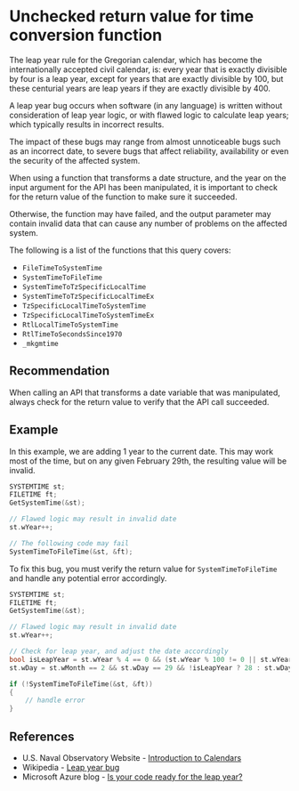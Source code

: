 # Unchecked return value for time conversion function
The leap year rule for the Gregorian calendar, which has become the internationally accepted civil calendar, is: every year that is exactly divisible by four is a leap year, except for years that are exactly divisible by 100, but these centurial years are leap years if they are exactly divisible by 400.

A leap year bug occurs when software (in any language) is written without consideration of leap year logic, or with flawed logic to calculate leap years; which typically results in incorrect results.

The impact of these bugs may range from almost unnoticeable bugs such as an incorrect date, to severe bugs that affect reliability, availability or even the security of the affected system.

When using a function that transforms a date structure, and the year on the input argument for the API has been manipulated, it is important to check for the return value of the function to make sure it succeeded.

Otherwise, the function may have failed, and the output parameter may contain invalid data that can cause any number of problems on the affected system.

The following is a list of the functions that this query covers:

* `FileTimeToSystemTime`
* `SystemTimeToFileTime`
* `SystemTimeToTzSpecificLocalTime`
* `SystemTimeToTzSpecificLocalTimeEx`
* `TzSpecificLocalTimeToSystemTime`
* `TzSpecificLocalTimeToSystemTimeEx`
* `RtlLocalTimeToSystemTime`
* `RtlTimeToSecondsSince1970`
* `_mkgmtime`

## Recommendation
When calling an API that transforms a date variable that was manipulated, always check for the return value to verify that the API call succeeded.


## Example
In this example, we are adding 1 year to the current date. This may work most of the time, but on any given February 29th, the resulting value will be invalid.


```c
SYSTEMTIME st;
FILETIME ft;
GetSystemTime(&st);

// Flawed logic may result in invalid date
st.wYear++;

// The following code may fail
SystemTimeToFileTime(&st, &ft);
```
To fix this bug, you must verify the return value for `SystemTimeToFileTime` and handle any potential error accordingly.


```c
SYSTEMTIME st;
FILETIME ft;
GetSystemTime(&st);

// Flawed logic may result in invalid date
st.wYear++;

// Check for leap year, and adjust the date accordingly
bool isLeapYear = st.wYear % 4 == 0 && (st.wYear % 100 != 0 || st.wYear % 400 == 0);
st.wDay = st.wMonth == 2 && st.wDay == 29 && !isLeapYear ? 28 : st.wDay;

if (!SystemTimeToFileTime(&st, &ft))
{
	// handle error
}

```

## References
* U.S. Naval Observatory Website - [ Introduction to Calendars](https://aa.usno.navy.mil/faq/docs/calendars.php)
* Wikipedia - [ Leap year bug](https://en.wikipedia.org/wiki/Leap_year_bug)
* Microsoft Azure blog - [ Is your code ready for the leap year?](https://azure.microsoft.com/en-us/blog/is-your-code-ready-for-the-leap-year/)
